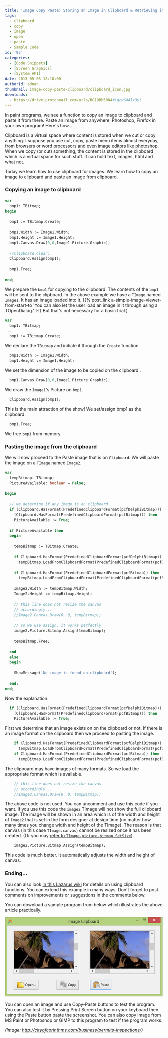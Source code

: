 ```yaml
---
title: 'Image Copy Paste: Storing an Image in Clipboard & Retrieving it'
tags:
  - clipboard
  - copy
  - image
  - open
  - paste
  - Sample Code
id: '95'
categories:
  - [Code Snippets]
  - [Screen Graphics]
  - [System API]
date: 2013-05-05 18:10:00
authorId: adnan
thumbnail: image-copy-paste-clipboard/clipboard_icon.jpg
downloads:
  - https://drive.protonmail.com/urls/RG1DRM50N4#igcwS4Alx3yt
---
```


In paint programs, we see a function to copy an image to clipboard and paste it from there. Paste an image from anywhere, Photoshop, Firefox in your own program! Here's how...
<!-- more -->


Clipboard is a virtual space where content is stored when we cut or copy anything. I suppose you use cut, copy, paste menu items almost everyday, from browsers or word processors and even image editors like photoshop. When we copy (or cut) something, the content is stored in the clipboard which is a virtual space for such stuff. It can hold text, images, html and what not.

Today we learn how to use clipboard for images. We learn how to copy an image to clipboard and paste an image from clipboard.


### Copying an image to clipboard

```pascal
var
  bmp1: TBitmap;
begin

  bmp1 := TBitmap.Create;

  bmp1.Width := Image1.Width;
  bmp1.Height := Image1.Height;
  bmp1.Canvas.Draw(0,0,Image1.Picture.Graphic);

  //Clipboard.Clear;
  Clipboard.Assign(bmp1);

  bmp1.Free;

end;
```

We prepare the `bmp1` for copying to the clipboard. The contents of the `bmp1` will be sent to the clipboard. In the above example we have a `TImage` named `Image1`. It has an image loaded into it. ({% post_link a-simple-image-viewer-from-start-to 'You can also let the user load an image in it through using a TOpenDialog.' %} But that's not necessary for a basic trial.)

```pascal
var
  bmp1: TBitmap;
...
  bmp1 := TBitmap.Create;
```

We declare the `TBitmap` and initiate it through the `Create` function.

```pascal
  bmp1.Width := Image1.Width;
  bmp1.Height := Image1.Height;
```

We set the dimension of the image to be copied on the clipboard .

```pascal
  bmp1.Canvas.Draw(0,0,Image1.Picture.Graphic);
```

We draw the `Image1`'s Picture on `bmp1`.

```pascal
  Clipboard.Assign(bmp1);
```

This is the main attraction of the show! We set/assign bmp1 as the clipboard.

```pascal
  bmp1.Free;
```

We free `bmp1` from memory.


### Pasting the image from the clipboard

We will now proceed to the Paste image that is on `Clipboard`. We will paste the image on a `TImage` named `Image2`.

```pascal
var
  tempBitmap: TBitmap;
  PictureAvailable: boolean = False;

begin

  // we determine if any image is on clipboard
  if (Clipboard.HasFormat(PredefinedClipboardFormat(pcfDelphiBitmap))) or
    (Clipboard.HasFormat(PredefinedClipboardFormat(pcfBitmap))) then
    PictureAvailable := True;

  if PictureAvailable then
  begin

    tempBitmap := TBitmap.Create;

    if Clipboard.HasFormat(PredefinedClipboardFormat(pcfDelphiBitmap)) then
      tempBitmap.LoadFromClipboardFormat(PredefinedClipboardFormat(pcfDelphiBitmap));

    if Clipboard.HasFormat(PredefinedClipboardFormat(pcfBitmap)) then
      tempBitmap.LoadFromClipboardFormat(PredefinedClipboardFormat(pcfBitmap));

    Image2.Width := tempBitmap.Width;
    Image2.Height := tempBitmap.Height;

    // this line does not resize the canvas
    // accordingly...
    //Image2.Canvas.Draw(0, 0, tempBitmap);

    // so we use assign, it works perfectly
    image2.Picture.Bitmap.Assign(tempBitmap);

    tempBitmap.Free;

  end
  else
  begin

    ShowMessage('No image is found on clipboard');

  end;
end;
```

Now the explanation:

```pascal
  if (Clipboard.HasFormat(PredefinedClipboardFormat(pcfDelphiBitmap))) or
    (Clipboard.HasFormat(PredefinedClipboardFormat(pcfBitmap))) then
    PictureAvailable := True;
```

First we determine that an image exists on on the clipboard or not. If there is an image format on the clipboard then we proceed to pasting the image.

```pascal
    if Clipboard.HasFormat(PredefinedClipboardFormat(pcfDelphiBitmap)) then
      tempBitmap.LoadFromClipboardFormat(PredefinedClipboardFormat(pcfDelphiBitmap));
    if Clipboard.HasFormat(PredefinedClipboardFormat(pcfBitmap)) then
      tempBitmap.LoadFromClipboardFormat(PredefinedClipboardFormat(pcfBitmap));
```

The clipboard may have images of many formats. So we load the appropriate format which is available.

```pascal
    // this line does not resize the canvas
    // accordingly...
    //Image2.Canvas.Draw(0, 0, tempBitmap);
```

The above code is not used. You can uncomment and use this code if you want. If you use this code the `image2` TImage will not show the full clipboard image. The image will be shown in an area which is of the width and height of `Image2` that is set in the form designer at design time (no matter how many times you change width and height of the TImage). The reason is that canvas (in this case `TImage.canvas`) cannot be resized once it has been created. (Or you may [refer to `TImage.picture.bitmap.SetSize`](http://lazarus.freepascal.org/index.php/topic,20709.0.html)).

```pascal
    image2.Picture.Bitmap.Assign(tempBitmap);
```

This code is much better. It automatically adjusts the width and height of canvas.


### Ending...

You can also look [in this Lazarus wiki](http://wiki.lazarus.freepascal.org/Clipboard) for details on using clipboard functions. You can extend this example in many ways. Don't forget to post comments on improvements or suggestions in the comments below.

You can download a sample program from below which illustrates the above article practically.


![](image-copy-paste-clipboard/image-clipboard-copy-paste-.jpg)


You can open an image and use Copy-Paste buttons to test the program. You can also test it by Pressing Print Screen button on your keyboard then using the Paste button paste the screenshot. You can also copy image from MS Paint or Photoshop or GIMP to this program to test if the program works.

_(Image: http://cityofcorinthms.com/business/permits-inspections/)_
